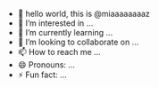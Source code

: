- 👋 hello world, this is @miaaaaaaaaz
- 👀 I’m interested in ...
- 🌱 I’m currently learning ...
- 💞️ I’m looking to collaborate on ...
- 📫 How to reach me ...
- 😄 Pronouns: ...
- ⚡ Fun fact: ...

<!---
miaaaaaaaaz/miaaaaaaaaz is a ✨ special ✨ repository because its `README.md` (this file) appears on your GitHub profile.
You can click the Preview link to take a look at your changes.
--->
